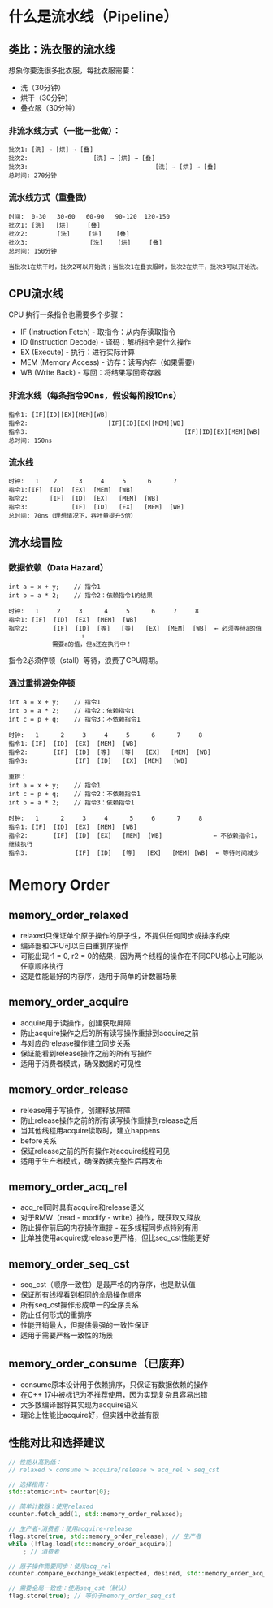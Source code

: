 # 什么是流水线（Pipeline）
## 类比：洗衣服的流水线
想象你要洗很多批衣服，每批衣服需要：
- 洗（30分钟）
- 烘干（30分钟）
- 叠衣服（30分钟）

### 非流水线方式（一批一批做）：
```
批次1: [洗] → [烘] → [叠]
批次2:                  [洗] → [烘] → [叠]
批次3:                                   [洗] → [烘] → [叠]
总时间: 270分钟
```
### 流水线方式（重叠做）
```
时间:  0-30   30-60   60-90   90-120  120-150
批次1: [洗]   [烘]     [叠]
批次2:        [洗]     [烘]    [叠]
批次3:                 [洗]    [烘]     [叠]
总时间: 150分钟

当批次1在烘干时，批次2可以开始洗；当批次1在叠衣服时，批次2在烘干，批次3可以开始洗。
```
## CPU流水线
CPU 执行一条指令也需要多个步骤：
- IF (Instruction Fetch)     - 取指令：从内存读取指令
- ID (Instruction Decode)    - 译码：解析指令是什么操作
- EX (Execute)               - 执行：进行实际计算
- MEM (Memory Access)        - 访存：读写内存（如果需要）
- WB (Write Back)            - 写回：将结果写回寄存器

### 非流水线（每条指令90ns，假设每阶段10ns）
```
指令1: [IF][ID][EX][MEM][WB]
指令2:                      [IF][ID][EX][MEM][WB]
指令3:                                           [IF][ID][EX][MEM][WB]
总时间: 150ns
```

### 流水线
```
时钟:   1    2      3     4     5      6      7
指令1:[IF]  [ID]  [EX]  [MEM]  [WB]
指令2:      [IF]  [ID]  [EX]   [MEM]  [WB]
指令3:            [IF]  [ID]   [EX]   [MEM]  [WB]
总时间: 70ns（理想情况下，吞吐量提升5倍）
```

## 流水线冒险
### 数据依赖（Data Hazard）
```
int a = x + y;    // 指令1
int b = a * 2;    // 指令2：依赖指令1的结果

时钟:   1     2     3      4     5      6     7     8
指令1: [IF]  [ID]  [EX]  [MEM]  [WB]
指令2:       [IF]  [ID]  [等]   [等]   [EX]  [MEM]  [WB]  ← 必须等待a的值
                    ↑
            需要a的值，但a还在执行中！
```
指令2必须停顿（stall）等待，浪费了CPU周期。
### 通过重排避免停顿
```
int a = x + y;    // 指令1
int b = a * 2;    // 指令2：依赖指令1
int c = p + q;    // 指令3：不依赖指令1

时钟:   1      2     3     4     5      6      7     8
指令1: [IF]  [ID]  [EX]  [MEM]  [WB]
指令2:       [IF]  [ID]  [等]   [等]   [EX]   [MEM]  [WB]        
指令3:             [IF]  [ID]   [EX]  [MEM]   [WB]  

重排：
int a = x + y;    // 指令1
int c = p + q;    // 指令2：不依赖指令1
int b = a * 2;    // 指令3：依赖指令1

时钟:   1      2     3     4      5     6      7     8
指令1: [IF]  [ID]  [EX]  [MEM]  [WB]
指令2:       [IF]  [ID]  [EX]   [MEM]  [WB]              ← 不依赖指令1，继续执行
指令3:             [IF]  [ID]   [等]   [EX]   [MEM] [WB]  ← 等待时间减少

```

# Memory Order

## memory_order_relaxed 
- relaxed只保证单个原子操作的原子性，不提供任何同步或排序约束 
- 编译器和CPU可以自由重排序操作 
- 可能出现r1 = 0, r2 = 0的结果，因为两个线程的操作在不同CPU核心上可能以任意顺序执行 
- 这是性能最好的内存序，适用于简单的计数器场景

## memory_order_acquire 
- acquire用于读操作，创建获取屏障 
- 防止acquire操作之后的所有读写操作重排到acquire之前 
- 与对应的release操作建立同步关系 
- 保证能看到release操作之前的所有写操作 
- 适用于消费者模式，确保数据的可见性

## memory_order_release 
- release用于写操作，创建释放屏障 
- 防止release操作之前的所有读写操作重排到release之后 
- 当其他线程用acquire读取时，建立happens 
- before关系 
- 保证release之前的所有操作对acquire线程可见 
- 适用于生产者模式，确保数据完整性后再发布

## memory_order_acq_rel 
- acq_rel同时具有acquire和release语义 
- 对于RMW（read - modify - write）操作，既获取又释放 
- 防止操作前后的内存操作重排 - 在多线程同步点特别有用 
- 比单独使用acquire或release更严格，但比seq_cst性能更好

## memory_order_seq_cst 
- seq_cst（顺序一致性）是最严格的内存序，也是默认值 
- 保证所有线程看到相同的全局操作顺序 
- 所有seq_cst操作形成单一的全序关系 
- 防止任何形式的重排序 
- 性能开销最大，但提供最强的一致性保证 
- 适用于需要严格一致性的场景

## memory_order_consume（已废弃） 
- consume原本设计用于依赖排序，只保证有数据依赖的操作 
- 在C++ 17中被标记为不推荐使用，因为实现复杂且容易出错 
- 大多数编译器将其实现为acquire语义 
- 理论上性能比acquire好，但实践中收益有限

## 性能对比和选择建议
```c++
// 性能从高到低：
// relaxed > consume > acquire/release > acq_rel > seq_cst

// 选择指南：
std::atomic<int> counter{0};

// 简单计数器：使用relaxed
counter.fetch_add(1, std::memory_order_relaxed);

// 生产者-消费者：使用acquire-release
flag.store(true, std::memory_order_release); // 生产者
while (!flag.load(std::memory_order_acquire))
    ; // 消费者

// 原子操作需要同步：使用acq_rel
counter.compare_exchange_weak(expected, desired, std::memory_order_acq_rel);

// 需要全局一致性：使用seq_cst（默认）
flag.store(true); // 等价于memory_order_seq_cst
```
